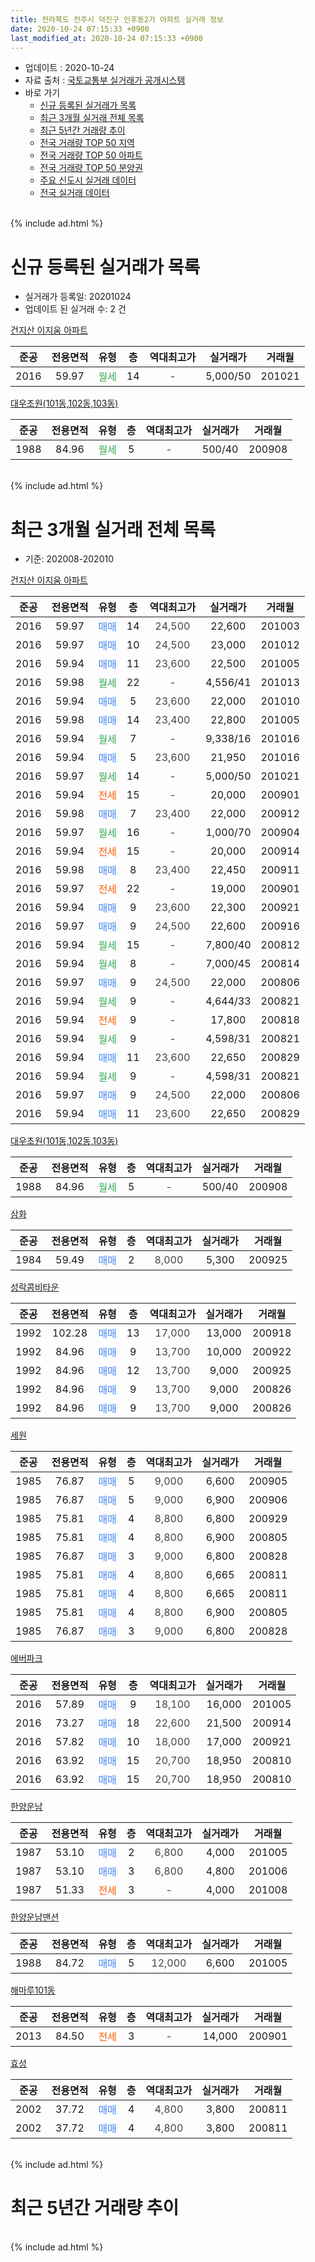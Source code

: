```yaml
---
title: 전라북도 전주시 덕진구 인후동2가 아파트 실거래 정보
date: 2020-10-24 07:15:33 +0900
last_modified_at: 2020-10-24 07:15:33 +0900
---
```


* 업데이트 : 2020-10-24
* 자료 출처 : [국토교통부 실거래가 공개시스템](http://rt.molit.go.kr)
* 바로 가기
    * [신규 등록된 실거래가 목록](#신규-등록된-실거래가-목록)
    * [최근 3개월 실거래 전체 목록](#최근-3개월-실거래-전체-목록)
    * [최근 5년간 거래량 추이](#최근-5년간-거래량-추이)
    * [전국 거래량 TOP 50 지역](https://inasie.github.io/apt-trade-info/최근-3개월-전국에서-가장-거래가-많이-발생한-지역)
    * [전국 거래량 TOP 50 아파트](https://inasie.github.io/apt-trade-info/최근-3개월-전국에서-가장-거래가-많이-발생한-아파트)
    * [전국 거래량 TOP 50 분양권](https://inasie.github.io/apt-trade-info/최근-3개월-전국에서-가장-거래가-많이-발생한-분양권)
    * [주요 신도시 실거래 데이터](https://inasie.github.io/apt-trade-info/주요-신도시)
    * [전국 실거래 데이터](https://inasie.github.io/apt-trade-info/전국)
<br>
{% include ad.html %}
<br>

# 신규 등록된 실거래가 목록
* 실거래가 등록일: 20201024
* 업데이트 된 실거래 수: 2 건


[건지산 이지움 아파트](https://search.naver.com/search.naver?query=%EC%A0%84%EB%9D%BC%EB%B6%81%EB%8F%84+%EC%A0%84%EC%A3%BC%EC%8B%9C+%EB%8D%95%EC%A7%84%EA%B5%AC+%EC%9D%B8%ED%9B%84%EB%8F%992%EA%B0%80+%EA%B1%B4%EC%A7%80%EC%82%B0+%EC%9D%B4%EC%A7%80%EC%9B%80+%EC%95%84%ED%8C%8C%ED%8A%B8)

|준공|전용면적|유형|층|역대최고가|실거래가|거래월|
|:---:|:---:|:---:|:---:|:---:|:---:|:---:|
|2016|59.97|<span style="color:#34a853">월세</span>|14|<span style="color:#444444">-</span>|5,000/50|201021|

[대우초원(101동,102동,103동)](https://search.naver.com/search.naver?query=%EC%A0%84%EB%9D%BC%EB%B6%81%EB%8F%84+%EC%A0%84%EC%A3%BC%EC%8B%9C+%EB%8D%95%EC%A7%84%EA%B5%AC+%EC%9D%B8%ED%9B%84%EB%8F%992%EA%B0%80+%EB%8C%80%EC%9A%B0%EC%B4%88%EC%9B%90%28101%EB%8F%99%2C102%EB%8F%99%2C103%EB%8F%99%29)

|준공|전용면적|유형|층|역대최고가|실거래가|거래월|
|:---:|:---:|:---:|:---:|:---:|:---:|:---:|
|1988|84.96|<span style="color:#34a853">월세</span>|5|<span style="color:#444444">-</span>|500/40|200908|


<br>
{% include ad.html %}
<br>

# 최근 3개월 실거래 전체 목록
* 기준: 202008-202010


[건지산 이지움 아파트](https://search.naver.com/search.naver?query=%EC%A0%84%EB%9D%BC%EB%B6%81%EB%8F%84+%EC%A0%84%EC%A3%BC%EC%8B%9C+%EB%8D%95%EC%A7%84%EA%B5%AC+%EC%9D%B8%ED%9B%84%EB%8F%992%EA%B0%80+%EA%B1%B4%EC%A7%80%EC%82%B0+%EC%9D%B4%EC%A7%80%EC%9B%80+%EC%95%84%ED%8C%8C%ED%8A%B8)

|준공|전용면적|유형|층|역대최고가|실거래가|거래월|
|:---:|:---:|:---:|:---:|:---:|:---:|:---:|
|2016|59.97|<span style="color:#4285f3">매매</span>|14|<span style="color:#444444">24,500</span>|22,600|201003|
|2016|59.97|<span style="color:#4285f3">매매</span>|10|<span style="color:#444444">24,500</span>|23,000|201012|
|2016|59.94|<span style="color:#4285f3">매매</span>|11|<span style="color:#444444">23,600</span>|22,500|201005|
|2016|59.98|<span style="color:#34a853">월세</span>|22|<span style="color:#444444">-</span>|4,556/41|201013|
|2016|59.94|<span style="color:#4285f3">매매</span>|5|<span style="color:#444444">23,600</span>|22,000|201010|
|2016|59.98|<span style="color:#4285f3">매매</span>|14|<span style="color:#444444">23,400</span>|22,800|201005|
|2016|59.94|<span style="color:#34a853">월세</span>|7|<span style="color:#444444">-</span>|9,338/16|201016|
|2016|59.94|<span style="color:#4285f3">매매</span>|5|<span style="color:#444444">23,600</span>|21,950|201016|
|2016|59.97|<span style="color:#34a853">월세</span>|14|<span style="color:#444444">-</span>|5,000/50|201021|
|2016|59.94|<span style="color:#ff5a00">전세</span>|15|<span style="color:#444444">-</span>|20,000|200901|
|2016|59.98|<span style="color:#4285f3">매매</span>|7|<span style="color:#444444">23,400</span>|22,000|200912|
|2016|59.97|<span style="color:#34a853">월세</span>|16|<span style="color:#444444">-</span>|1,000/70|200904|
|2016|59.94|<span style="color:#ff5a00">전세</span>|15|<span style="color:#444444">-</span>|20,000|200914|
|2016|59.98|<span style="color:#4285f3">매매</span>|8|<span style="color:#444444">23,400</span>|22,450|200911|
|2016|59.97|<span style="color:#ff5a00">전세</span>|22|<span style="color:#444444">-</span>|19,000|200901|
|2016|59.94|<span style="color:#4285f3">매매</span>|9|<span style="color:#444444">23,600</span>|22,300|200921|
|2016|59.97|<span style="color:#4285f3">매매</span>|9|<span style="color:#444444">24,500</span>|22,600|200916|
|2016|59.94|<span style="color:#34a853">월세</span>|15|<span style="color:#444444">-</span>|7,800/40|200812|
|2016|59.94|<span style="color:#34a853">월세</span>|8|<span style="color:#444444">-</span>|7,000/45|200814|
|2016|59.97|<span style="color:#4285f3">매매</span>|9|<span style="color:#444444">24,500</span>|22,000|200806|
|2016|59.94|<span style="color:#34a853">월세</span>|9|<span style="color:#444444">-</span>|4,644/33|200821|
|2016|59.94|<span style="color:#ff5a00">전세</span>|9|<span style="color:#444444">-</span>|17,800|200818|
|2016|59.94|<span style="color:#34a853">월세</span>|9|<span style="color:#444444">-</span>|4,598/31|200821|
|2016|59.94|<span style="color:#4285f3">매매</span>|11|<span style="color:#444444">23,600</span>|22,650|200829|
|2016|59.94|<span style="color:#34a853">월세</span>|9|<span style="color:#444444">-</span>|4,598/31|200821|
|2016|59.97|<span style="color:#4285f3">매매</span>|9|<span style="color:#444444">24,500</span>|22,000|200806|
|2016|59.94|<span style="color:#4285f3">매매</span>|11|<span style="color:#444444">23,600</span>|22,650|200829|

[대우초원(101동,102동,103동)](https://search.naver.com/search.naver?query=%EC%A0%84%EB%9D%BC%EB%B6%81%EB%8F%84+%EC%A0%84%EC%A3%BC%EC%8B%9C+%EB%8D%95%EC%A7%84%EA%B5%AC+%EC%9D%B8%ED%9B%84%EB%8F%992%EA%B0%80+%EB%8C%80%EC%9A%B0%EC%B4%88%EC%9B%90%28101%EB%8F%99%2C102%EB%8F%99%2C103%EB%8F%99%29)

|준공|전용면적|유형|층|역대최고가|실거래가|거래월|
|:---:|:---:|:---:|:---:|:---:|:---:|:---:|
|1988|84.96|<span style="color:#34a853">월세</span>|5|<span style="color:#444444">-</span>|500/40|200908|

[삼화](https://search.naver.com/search.naver?query=%EC%A0%84%EB%9D%BC%EB%B6%81%EB%8F%84+%EC%A0%84%EC%A3%BC%EC%8B%9C+%EB%8D%95%EC%A7%84%EA%B5%AC+%EC%9D%B8%ED%9B%84%EB%8F%992%EA%B0%80+%EC%82%BC%ED%99%94)

|준공|전용면적|유형|층|역대최고가|실거래가|거래월|
|:---:|:---:|:---:|:---:|:---:|:---:|:---:|
|1984|59.49|<span style="color:#4285f3">매매</span>|2|<span style="color:#444444">8,000</span>|5,300|200925|

[성락콤비타운](https://search.naver.com/search.naver?query=%EC%A0%84%EB%9D%BC%EB%B6%81%EB%8F%84+%EC%A0%84%EC%A3%BC%EC%8B%9C+%EB%8D%95%EC%A7%84%EA%B5%AC+%EC%9D%B8%ED%9B%84%EB%8F%992%EA%B0%80+%EC%84%B1%EB%9D%BD%EC%BD%A4%EB%B9%84%ED%83%80%EC%9A%B4)

|준공|전용면적|유형|층|역대최고가|실거래가|거래월|
|:---:|:---:|:---:|:---:|:---:|:---:|:---:|
|1992|102.28|<span style="color:#4285f3">매매</span>|13|<span style="color:#444444">17,000</span>|13,000|200918|
|1992|84.96|<span style="color:#4285f3">매매</span>|9|<span style="color:#444444">13,700</span>|10,000|200922|
|1992|84.96|<span style="color:#4285f3">매매</span>|12|<span style="color:#444444">13,700</span>|9,000|200925|
|1992|84.96|<span style="color:#4285f3">매매</span>|9|<span style="color:#444444">13,700</span>|9,000|200826|
|1992|84.96|<span style="color:#4285f3">매매</span>|9|<span style="color:#444444">13,700</span>|9,000|200826|

[세원](https://search.naver.com/search.naver?query=%EC%A0%84%EB%9D%BC%EB%B6%81%EB%8F%84+%EC%A0%84%EC%A3%BC%EC%8B%9C+%EB%8D%95%EC%A7%84%EA%B5%AC+%EC%9D%B8%ED%9B%84%EB%8F%992%EA%B0%80+%EC%84%B8%EC%9B%90)

|준공|전용면적|유형|층|역대최고가|실거래가|거래월|
|:---:|:---:|:---:|:---:|:---:|:---:|:---:|
|1985|76.87|<span style="color:#4285f3">매매</span>|5|<span style="color:#444444">9,000</span>|6,600|200905|
|1985|76.87|<span style="color:#4285f3">매매</span>|5|<span style="color:#444444">9,000</span>|6,900|200906|
|1985|75.81|<span style="color:#4285f3">매매</span>|4|<span style="color:#444444">8,800</span>|6,800|200929|
|1985|75.81|<span style="color:#4285f3">매매</span>|4|<span style="color:#444444">8,800</span>|6,900|200805|
|1985|76.87|<span style="color:#4285f3">매매</span>|3|<span style="color:#444444">9,000</span>|6,800|200828|
|1985|75.81|<span style="color:#4285f3">매매</span>|4|<span style="color:#444444">8,800</span>|6,665|200811|
|1985|75.81|<span style="color:#4285f3">매매</span>|4|<span style="color:#444444">8,800</span>|6,665|200811|
|1985|75.81|<span style="color:#4285f3">매매</span>|4|<span style="color:#444444">8,800</span>|6,900|200805|
|1985|76.87|<span style="color:#4285f3">매매</span>|3|<span style="color:#444444">9,000</span>|6,800|200828|


<script async src="//pagead2.googlesyndication.com/pagead/js/adsbygoogle.js"></script>
<!-- 기본 -->
<ins class="adsbygoogle"
     style="display:block"
     data-ad-client="ca-pub-2446590836940007"
     data-ad-slot="1659523306"
     data-ad-format="auto"
     data-full-width-responsive="true"></ins>
<script>
(adsbygoogle = window.adsbygoogle || []).push({});
</script>


[에버파크](https://search.naver.com/search.naver?query=%EC%A0%84%EB%9D%BC%EB%B6%81%EB%8F%84+%EC%A0%84%EC%A3%BC%EC%8B%9C+%EB%8D%95%EC%A7%84%EA%B5%AC+%EC%9D%B8%ED%9B%84%EB%8F%992%EA%B0%80+%EC%97%90%EB%B2%84%ED%8C%8C%ED%81%AC)

|준공|전용면적|유형|층|역대최고가|실거래가|거래월|
|:---:|:---:|:---:|:---:|:---:|:---:|:---:|
|2016|57.89|<span style="color:#4285f3">매매</span>|9|<span style="color:#444444">18,100</span>|16,000|201005|
|2016|73.27|<span style="color:#4285f3">매매</span>|18|<span style="color:#444444">22,600</span>|21,500|200914|
|2016|57.82|<span style="color:#4285f3">매매</span>|10|<span style="color:#444444">18,000</span>|17,000|200921|
|2016|63.92|<span style="color:#4285f3">매매</span>|15|<span style="color:#444444">20,700</span>|18,950|200810|
|2016|63.92|<span style="color:#4285f3">매매</span>|15|<span style="color:#444444">20,700</span>|18,950|200810|

[한양운남](https://search.naver.com/search.naver?query=%EC%A0%84%EB%9D%BC%EB%B6%81%EB%8F%84+%EC%A0%84%EC%A3%BC%EC%8B%9C+%EB%8D%95%EC%A7%84%EA%B5%AC+%EC%9D%B8%ED%9B%84%EB%8F%992%EA%B0%80+%ED%95%9C%EC%96%91%EC%9A%B4%EB%82%A8)

|준공|전용면적|유형|층|역대최고가|실거래가|거래월|
|:---:|:---:|:---:|:---:|:---:|:---:|:---:|
|1987|53.10|<span style="color:#4285f3">매매</span>|2|<span style="color:#444444">6,800</span>|4,000|201005|
|1987|53.10|<span style="color:#4285f3">매매</span>|3|<span style="color:#444444">6,800</span>|4,800|201006|
|1987|51.33|<span style="color:#ff5a00">전세</span>|3|<span style="color:#444444">-</span>|4,000|201008|

[한양운남맨션](https://search.naver.com/search.naver?query=%EC%A0%84%EB%9D%BC%EB%B6%81%EB%8F%84+%EC%A0%84%EC%A3%BC%EC%8B%9C+%EB%8D%95%EC%A7%84%EA%B5%AC+%EC%9D%B8%ED%9B%84%EB%8F%992%EA%B0%80+%ED%95%9C%EC%96%91%EC%9A%B4%EB%82%A8%EB%A7%A8%EC%85%98)

|준공|전용면적|유형|층|역대최고가|실거래가|거래월|
|:---:|:---:|:---:|:---:|:---:|:---:|:---:|
|1988|84.72|<span style="color:#4285f3">매매</span>|5|<span style="color:#444444">12,000</span>|6,600|201005|

[해마루101동](https://search.naver.com/search.naver?query=%EC%A0%84%EB%9D%BC%EB%B6%81%EB%8F%84+%EC%A0%84%EC%A3%BC%EC%8B%9C+%EB%8D%95%EC%A7%84%EA%B5%AC+%EC%9D%B8%ED%9B%84%EB%8F%992%EA%B0%80+%ED%95%B4%EB%A7%88%EB%A3%A8101%EB%8F%99)

|준공|전용면적|유형|층|역대최고가|실거래가|거래월|
|:---:|:---:|:---:|:---:|:---:|:---:|:---:|
|2013|84.50|<span style="color:#ff5a00">전세</span>|3|<span style="color:#444444">-</span>|14,000|200901|

[효성](https://search.naver.com/search.naver?query=%EC%A0%84%EB%9D%BC%EB%B6%81%EB%8F%84+%EC%A0%84%EC%A3%BC%EC%8B%9C+%EB%8D%95%EC%A7%84%EA%B5%AC+%EC%9D%B8%ED%9B%84%EB%8F%992%EA%B0%80+%ED%9A%A8%EC%84%B1)

|준공|전용면적|유형|층|역대최고가|실거래가|거래월|
|:---:|:---:|:---:|:---:|:---:|:---:|:---:|
|2002|37.72|<span style="color:#4285f3">매매</span>|4|<span style="color:#444444">4,800</span>|3,800|200811|
|2002|37.72|<span style="color:#4285f3">매매</span>|4|<span style="color:#444444">4,800</span>|3,800|200811|


<br>
{% include ad.html %}
<br>

# 최근 5년간 거래량 추이


<div style="width:100%;">
    <canvas id="deal_progress" height="200"></canvas>
</div>

<script>
new Chart(document.getElementById("deal_progress"), {
    type: 'line',
    data: {
        labels: ['201510','201511','201512','201601','201602','201603','201604','201605','201606','201607','201608','201609','201610','201611','201612','201701','201702','201703','201704','201705','201706','201707','201708','201709','201710','201711','201712','201801','201802','201803','201804','201805','201806','201807','201808','201809','201810','201811','201812','201901','201902','201903','201904','201905','201906','201907','201908','201909','201910','201911','201912','202001','202002','202003','202004','202005','202006','202007','202008','202009','202010'],
        datasets: [{
            label: '매매',
            pointRadius: 1,
            data: [3, 3, 5, 2, 1, 5, 3, 5, 7, 1, 6, 9, 5, 3, 5, 2, 3, 7, 3, 3, 8, 6, 5, 2, 6, 6, 3, 7, 7, 10, 9, 7, 7, 5, 5, 12, 6, 5, 6, 10, 8, 7, 4, 6, 5, 9, 3, 2, 13, 23, 15, 9, 6, 9, 12, 8, 15, 8, 16, 13, 10],
            borderColor: "rgba(255, 201, 14, 1)",
            backgroundColor: "rgba(255, 201, 14, 0.5)",
            fill: false,
            lineTension: 0
        },{
            label: '전월세',
            pointRadius: 1,
            data: [0, 3, 2, 1, 2, 0, 0, 2, 1, 3, 17, 12, 15, 3, 8, 4, 4, 2, 1, 1, 3, 1, 1, 1, 4, 7, 3, 9, 6, 8, 4, 6, 4, 1, 4, 4, 6, 9, 8, 3, 6, 3, 5, 8, 3, 3, 3, 2, 3, 2, 6, 3, 10, 3, 6, 5, 3, 2, 6, 6, 4],
            borderColor: "rgba(0, 141, 185, 1)",
            backgroundColor: "rgba(0, 141, 185, 0.5)",
            fill: false,
            lineTension: 0
        }
        ]
    },
    options: {
        responsive: true,
        title: {
            display: false
        },
        tooltips: {
            mode: 'index',
            intersect: false
        },
        hover: {
            mode: 'nearest',
            intersect: true
        },
        scales: {
            xAxes: [{
                display: true,
                scaleLabel: {
                    display: true,
                    labelString: '년/월'
                }
            }],
            yAxes: [{
                display: true,
                ticks: {
                    suggestedMin: 0,
                },
                scaleLabel: {
                    display: true,
                    labelString: '실거래 수'
                }
            }]
        }
    }
});

</script>


<br>
{% include ad.html %}
<br>

